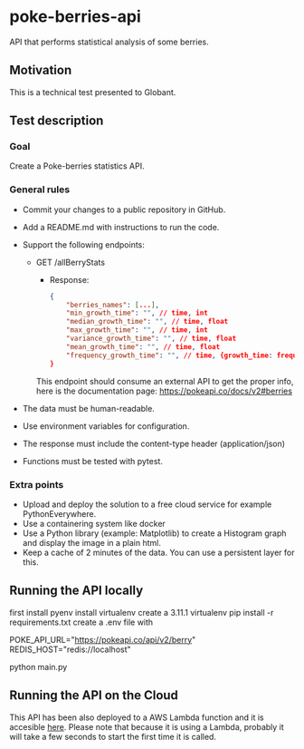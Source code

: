 # poke-berries-api

API that performs statistical analysis of some berries.

## Motivation

This is a technical test presented to Globant.

## Test description

### Goal

Create a Poke-berries statistics API.

### General rules

- Commit your changes to a public repository in GitHub.
- Add a README.md with instructions to run the code.
- Support the following endpoints:
  - GET /allBerryStats

    - Response:
      ```json
      {
          "berries_names": [...],
          "min_growth_time": "", // time, int
          "median_growth_time": "", // time, float
          "max_growth_time": "", // time, int
          "variance_growth_time": "", // time, float
          "mean_growth_time": "", // time, float
          "frequency_growth_time": "", // time, {growth_time: frequency, ...}
      }
      ```
    This endpoint should consume an external API to get the proper info, here
    is the documentation page: https://pokeapi.co/docs/v2#berries

- The data must be human-readable.
- Use environment variables for configuration.
- The response must include the content-type header (application/json)
- Functions must be tested with pytest.

### Extra points

- Upload and deploy the solution to a free cloud service for example PythonEverywhere.
- Use a containering system like docker
- Use a Python library (example: Matplotlib) to create a Histogram graph and display the image in a plain html.
- Keep a cache of 2 minutes of the data. You can use a persistent layer for this.

## Running the API locally

first install pyenv
install virtualenv
create a 3.11.1 virtualenv
pip install -r requirements.txt
create a .env file with

  POKE_API_URL="https://pokeapi.co/api/v2/berry"
  REDIS_HOST="redis://localhost"

python main.py

## Running the API on the Cloud

This API has been also deployed to a AWS Lambda function and it is accesible [here](). Please note that because it is using a Lambda, probably it will take a few seconds to start the first time it is called.
